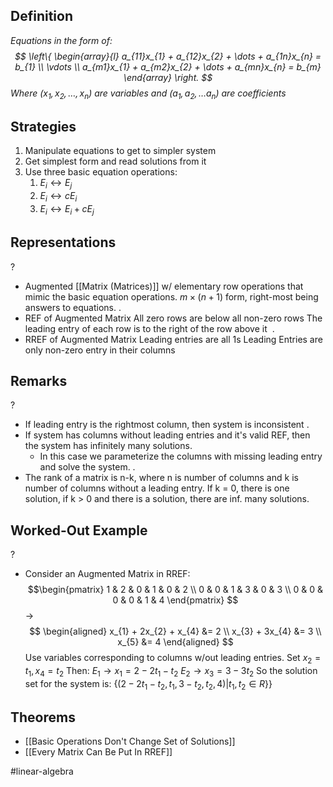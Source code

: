 ## Definition
*Equations in the form of:
$$
\left\{
\begin{array}{l}
a_{11}x_{1} + a_{12}x_{2} + \dots + a_{1n}x_{n} = b_{1} \\
\vdots \\
a_{m1}x_{1} + a_{m2}x_{2} + \dots + a_{mn}x_{n} = b_{m}
\end{array}
\right.
$$
Where $(x_{1},x_{2},\dots,x_{n})$ are variables and $(a_{1},a_{2},\dots a_{n})$ are coefficients*

## Strategies
1. Manipulate equations to get to simpler system
2. Get simplest form and read solutions from it
3. Use three basic equation operations:
	1. $E_{i} \leftrightarrow E_{j}$
	2. $E_{i} \leftrightarrow cE_{i}$
	3. $E_{i} \leftrightarrow E_{i} + cE_{j}$

## Representations
?
- Augmented [[Matrix (Matrices)]] w/ elementary row operations that mimic the basic equation operations.
	$m\times(n+1)$ form, right-most being answers to equations.
‎.
- REF of Augmented Matrix
	All zero rows are below all non-zero rows
	The leading entry of each row is to the right of the row above it
‎ .
- RREF of Augmented Matrix
	Leading entries are all 1s
	Leading Entries are only non-zero entry in their columns
<!--SR:!2025-06-28,15,296-->


## Remarks
?
- If leading entry is the rightmost column, then system is inconsistent
.
- If system has columns without leading entries and it's valid REF, then the system has infinitely many solutions.
	- In this case we parameterize the columns with missing leading entry and solve the system.
.
- The rank of a matrix is n-k, where n is number of columns and k is number of columns without a leading entry. If k = 0, there is one solution, if k > 0 and there is a solution, there are inf. many solutions.
<!--SR:!2025-06-29,16,296-->


## Worked-Out Example
?
- Consider an Augmented Matrix in RREF:
$$\begin{pmatrix}
1 & 2 & 0 & 1 & 0 & 2 \\
0 & 0 & 1 & 3 & 0 & 3 \\
0 & 0 & 0 & 0 & 1 & 4
\end{pmatrix}
$$
$\to$$$
\begin{aligned}
x_{1} + 2x_{2} + x_{4} &= 2 \\
x_{3} + 3x_{4} &= 3 \\
x_{5} &= 4
\end{aligned}
$$Use variables corresponding to columns w/out leading entries. Set $x_{2}=t_{1}, x_{4}=t_{2}$
Then:
$E_{1} \to x_{1}=2-2t_{1}-t_{2}$
$E_{2} \to x_{3}=3-3t_{2}$
So the solution set for the system is:
$\{(2-2t_{1}-t_{2}, t_{1}, 3-t_{2}, t_{2}, 4) | t_{1},t_{2} \in R\}$}
<!--SR:!2025-06-29,16,296-->


## Theorems
- [[Basic Operations Don't Change Set of Solutions]]
- [[Every Matrix Can Be Put In RREF]]

#linear-algebra